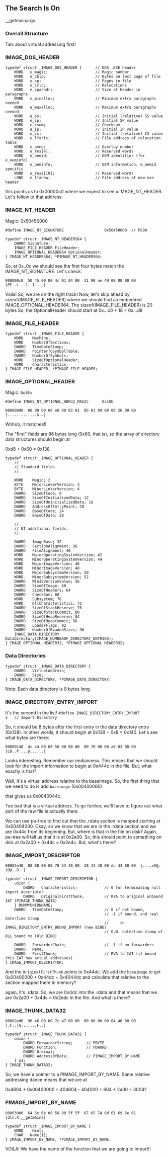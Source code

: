 ## The Search Is On

__getmainargs

### Overall Structure

Talk about virtual addressing first!

### IMAGE_DOS_HEADER
```
typedef struct _IMAGE_DOS_HEADER {      // DOS .EXE header
    WORD   e_magic;                     // Magic number
    WORD   e_cblp;                      // Bytes on last page of file
    WORD   e_cp;                        // Pages in file
    WORD   e_crlc;                      // Relocations
    WORD   e_cparhdr;                   // Size of header in paragraphs
    WORD   e_minalloc;                  // Minimum extra paragraphs needed
    WORD   e_maxalloc;                  // Maximum extra paragraphs needed
    WORD   e_ss;                        // Initial (relative) SS value
    WORD   e_sp;                        // Initial SP value
    WORD   e_csum;                      // Checksum
    WORD   e_ip;                        // Initial IP value
    WORD   e_cs;                        // Initial (relative) CS value
    WORD   e_lfarlc;                    // File address of relocation table
    WORD   e_ovno;                      // Overlay number
    WORD   e_res[4];                    // Reserved words
    WORD   e_oemid;                     // OEM identifier (for e_oeminfo)
    WORD   e_oeminfo;                   // OEM information; e_oemid specific
    WORD   e_res2[10];                  // Reserved words
    LONG   e_lfanew;                    // File address of new exe header
```

this points us to 0x00000c0 where we expect to see a IMAGE_NT_HEADER. Let's follow to that address.

### IMAGE_NT_HEADER

Magic: 0x50450000


`#define IMAGE_NT_SIGNATURE                  0x50450000  // PE00`

```
typedef struct _IMAGE_NT_HEADERS64 {
    DWORD Signature;
    IMAGE_FILE_HEADER FileHeader;
    IMAGE_OPTIONAL_HEADER64 OptionalHeader;
} IMAGE_NT_HEADERS64, *PIMAGE_NT_HEADERS64;
```

So, at 0x..0c we should see the first four bytes match the IMAGE_NT_SIGNATURE. Let's check:

`000000c0  50 45 00 00 4c 01 04 00  31 90 ae 49 00 00 00 00  |PE..L...1..I....|`

Voila! So, we are on the right track! Now, let's skip ahead by sizeof(IMAGE_FILE_HEADER) where we should find an embedded IMAGE_OPTIONAL_HEADER64. The sizeof(IMAGE_FILE_HEADER) is 20 bytes  So, the OptionalHeader should start at 0x...c0 + 18 = 0x...d8

### IMAGE_FILE_HEADER

```
typedef struct _IMAGE_FILE_HEADER {
    WORD    Machine;
    WORD    NumberOfSections;
    DWORD   TimeDateStamp;
    DWORD   PointerToSymbolTable;
    DWORD   NumberOfSymbols;
    WORD    SizeOfOptionalHeader;
    WORD    Characteristics;
} IMAGE_FILE_HEADER, *PIMAGE_FILE_HEADER;
```

### IMAGE_OPTIONAL_HEADER

Magic: `0x10b`

`#define IMAGE_NT_OPTIONAL_HDR32_MAGIC      0x10b`

`000000d0  00 00 00 00 e0 00 03 01  0b 01 09 00 00 26 00 00 |.............&..|`

Wohoo, it matches!!

The "first" fields are 96 bytes long (0x60, that is), so the array of directory data structures should begin at

0xd8 + 0x60 = 0x138


```
typedef struct _IMAGE_OPTIONAL_HEADER {
    //
    // Standard fields.
    //

    WORD    Magic; 2
    BYTE    MajorLinkerVersion; 3
    BYTE    MinorLinkerVersion; 4
    DWORD   SizeOfCode; 8
    DWORD   SizeOfInitializedData; 12
    DWORD   SizeOfUninitializedData; 16
    DWORD   AddressOfEntryPoint; 20
    DWORD   BaseOfCode; 24
    DWORD   BaseOfData; 28

    //
    // NT additional fields.
    //

    DWORD   ImageBase; 32
    DWORD   SectionAlignment; 36
    DWORD   FileAlignment; 40
    WORD    MajorOperatingSystemVersion; 42
    WORD    MinorOperatingSystemVersion; 44
    WORD    MajorImageVersion; 46
    WORD    MinorImageVersion; 48
    WORD    MajorSubsystemVersion; 50
    WORD    MinorSubsystemVersion; 52
    DWORD   Win32VersionValue; 56
    DWORD   SizeOfImage; 60
    DWORD   SizeOfHeaders; 64
    DWORD   CheckSum; 68
    WORD    Subsystem; 70
    WORD    DllCharacteristics; 72
    DWORD   SizeOfStackReserve; 76
    DWORD   SizeOfStackCommit; 80
    DWORD   SizeOfHeapReserve; 84
    DWORD   SizeOfHeapCommit; 88
    DWORD   LoaderFlags; 92
    DWORD   NumberOfRvaAndSizes; 96
    IMAGE_DATA_DIRECTORY DataDirectory[IMAGE_NUMBEROF_DIRECTORY_ENTRIES];
} IMAGE_OPTIONAL_HEADER32, *PIMAGE_OPTIONAL_HEADER32;
```

### Data Directories
```
typedef struct _IMAGE_DATA_DIRECTORY {
    DWORD   VirtualAddress;
    DWORD   Size;
} IMAGE_DATA_DIRECTORY, *PIMAGE_DATA_DIRECTORY;
```

Note: Each data directory is 8 bytes long. 
### IMAGE_DIRECTORY_ENTRY_IMPORT

It's the second in the list!
`#define IMAGE_DIRECTORY_ENTRY_IMPORT          1   // Import Directory`

So, it should be 8 bytes after the first entry in the data directory entry (0x138). In other words, it should begin at 0x138 + 0x8 = 0x140. Let's see what bytes are there:

`00000140  4c 44 00 00 50 00 00 00  00 70 00 00 a0 03 00 00  |LD..P....p......|`

Looks interesting. Remember our endianness. This means that we should look for the import information to begin at 0x444c in the file. But, what exactly is that? 

Well, it's a virtual address relative to the baseimage. So, the first thing that we need to do is add `baseimage` (0x00400000)

that gives us 0x0040044c. 

Too bad that is a virtual address. To go further, we'll have to figure out what part of the raw file is actually there.

We can use pe-tree to find out that the .rdata section is mapped starting at 0x00404000. Okay, so we know that we are in the .rdata section and we are 0x44c from its beginning. But, where is that in the file on disk? Again, pe-tree will tell us that it is at 0x2a00. So, this should point to something on disk at 0x2a00 + 0x44c = 0x2e4c. But, what's there?

### IMAGE_IMPORT_DESCRIPTOR

`00002e40  00 00 00 00 78 53 40 00  28 44 40 00 dc 44 00 00  |....xS@.(D@..D..|`

```
typedef struct _IMAGE_IMPORT_DESCRIPTOR {
    union {
        DWORD   Characteristics;            // 0 for terminating null import descriptor
        DWORD   OriginalFirstThunk;         // RVA to original unbound IAT (PIMAGE_THUNK_DATA)
    } DUMMYUNIONNAME;
    DWORD   TimeDateStamp;                  // 0 if not bound,
                                            // -1 if bound, and real date\time stamp
                                            //     in IMAGE_DIRECTORY_ENTRY_BOUND_IMPORT (new BIND)
                                            // O.W. date/time stamp of DLL bound to (Old BIND)

    DWORD   ForwarderChain;                 // -1 if no forwarders
    DWORD   Name;
    DWORD   FirstThunk;                     // RVA to IAT (if bound this IAT has actual addresses)
} IMAGE_IMPORT_DESCRIPTOR;
```

And the `OriginalFirstThunk` points to 0x44dc. We add the `baseimage` to get 0x00400000 + 0x44dc = 0x4044dc and calculate that relative to the section mapped there in memory?

again, it's .rdata. So, we are 0x4dc into the .rdata and that means that we are 0x2a00 + 0x4dc = 0x2edc in the file. And what is there?

### IMAGE_THUNK_DATA32

`00002ed0  96 46 00 00 7c 47 00 00  00 00 00 00 04 46 00 00  |.F..|G.......F..|`

```
typedef struct _IMAGE_THUNK_DATA32 {
    union {
        DWORD ForwarderString;      // PBYTE 
        DWORD Function;             // PDWORD
        DWORD Ordinal;
        DWORD AddressOfData;        // PIMAGE_IMPORT_BY_NAME
    } u1;
} IMAGE_THUNK_DATA32;
```

So, we have a pointer to a PIMAGE_IMPORT_BY_NAME. Same relative addressing dance means that we are at 

0x4604 + 0x00400000 = 404604 - 404000 = 604 + 2a00 = 3004?  

### PIMAGE_IMPORT_BY_NAME

`00003000  64 6c 6e 00 58 00 5f 5f  67 65 74 6d 61 69 6e 61  |dln.X.__getmaina|`


```
typedef struct _IMAGE_IMPORT_BY_NAME {
    WORD    Hint;
    CHAR   Name[1];
} IMAGE_IMPORT_BY_NAME, *PIMAGE_IMPORT_BY_NAME;
```


VOILA! We have the name of the function that we are going to import!!
